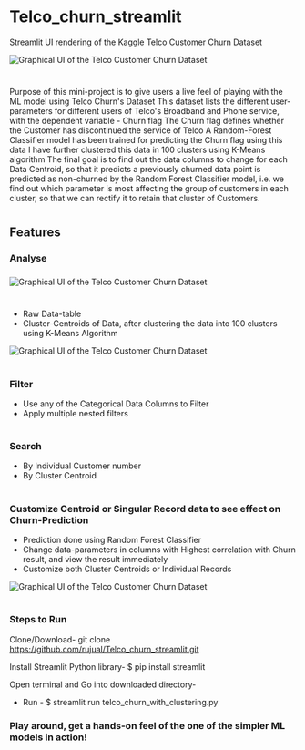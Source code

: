 # Telco_churn_streamlit
Streamlit UI rendering of the Kaggle Telco Customer Churn Dataset


![Graphical UI of the Telco Customer Churn Dataset](https://github.com/rujual/Telco_churn_streamlit/blob/master/Screenshot%20from%202020-04-05%2011-20-35.png)
#
#

Purpose of this mini-project is to give users a live feel of playing with the ML model using Telco Churn's Dataset
This dataset lists the different user-parameters for different users of Telco's Broadband and Phone service, with the dependent variable - Churn flag
The Churn flag defines whether the Customer has discontinued the service of Telco
A Random-Forest Classifier model has been trained for predicting the Churn flag using this data
I have further clustered this data in 100 clusters using K-Means algorithm
The final goal is to find out the data columns to change for each Data Centroid, so that it predicts a previously churned data point is predicted as non-churned by the Random Forest Classifier model, i.e. we find out which parameter is most affecting the group of customers in each cluster, so that we can rectify it to retain that cluster of Customers.
#
#

## Features
### Analyse
### 

![Graphical UI of the Telco Customer Churn Dataset](https://github.com/rujual/Telco_churn_streamlit/blob/master/Screenshot%20from%202020-04-05%2011-21-11.png)
#
#
* Raw Data-table
* Cluster-Centroids of Data, after clustering the data into 100 clusters using K-Means Algorithm

![Graphical UI of the Telco Customer Churn Dataset](https://github.com/rujual/Telco_churn_streamlit/blob/master/Screenshot%20from%202020-04-05%2011-21-18.png)
#
#

### Filter
  * Use any of the Categorical Data Columns to Filter
  * Apply multiple nested filters

### 
#

### Search
  * By Individual Customer number
  * By Cluster Centroid

#
### Customize Centroid or Singular Record data to see effect on Churn-Prediction
  * Prediction done using Random Forest Classifier
  * Change data-parameters in columns with Highest correlation with Churn result, and view the result immediately
  * Customize both Cluster Centroids or Individual Records

![Graphical UI of the Telco Customer Churn Dataset](https://github.com/rujual/Telco_churn_streamlit/blob/master/Screenshot%20from%202020-04-05%2011-21-35.png)
# 

### Steps to Run

Clone/Download-
git clone https://github.com/rujual/Telco_churn_streamlit.git

Install Streamlit Python library-
$ pip install streamlit

Open terminal and Go into downloaded directory-

* Run - 
$ streamlit run telco_churn_with_clustering.py

### Play around, get a hands-on feel of the one of the simpler ML models in action!
